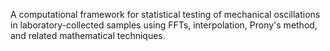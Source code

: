 A computational framework for statistical testing of mechanical oscillations in laboratory-collected samples using FFTs, interpolation, Prony's method, and related mathematical techniques.
